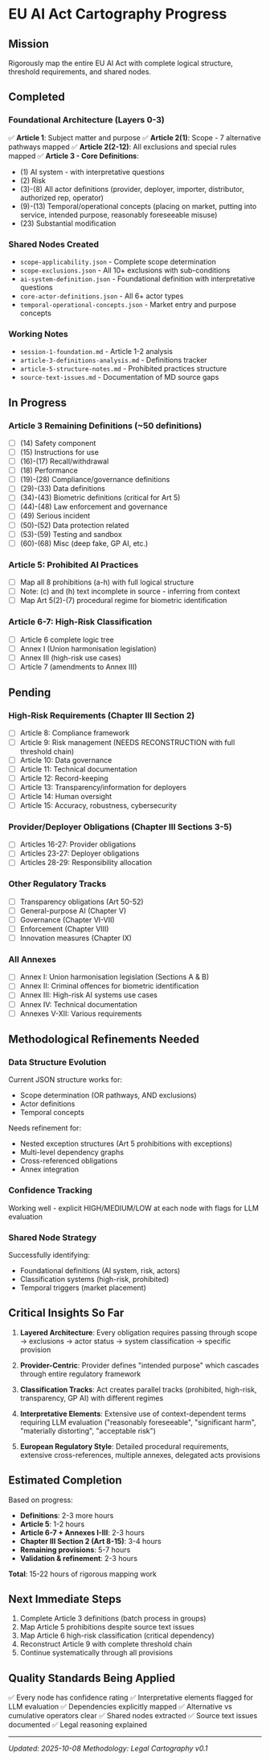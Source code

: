 # EU AI Act Cartography Progress

## Mission
Rigorously map the entire EU AI Act with complete logical structure, threshold requirements, and shared nodes.

## Completed

### Foundational Architecture (Layers 0-3)
✅ **Article 1**: Subject matter and purpose
✅ **Article 2(1)**: Scope - 7 alternative pathways mapped
✅ **Article 2(2-12)**: All exclusions and special rules mapped
✅ **Article 3 - Core Definitions**:
  - (1) AI system - with interpretative questions
  - (2) Risk
  - (3)-(8) All actor definitions (provider, deployer, importer, distributor, authorized rep, operator)
  - (9)-(13) Temporal/operational concepts (placing on market, putting into service, intended purpose, reasonably foreseeable misuse)
  - (23) Substantial modification

### Shared Nodes Created
- `scope-applicability.json` - Complete scope determination
- `scope-exclusions.json` - All 10+ exclusions with sub-conditions
- `ai-system-definition.json` - Foundational definition with interpretative questions
- `core-actor-definitions.json` - All 6+ actor types
- `temporal-operational-concepts.json` - Market entry and purpose concepts

### Working Notes
- `session-1-foundation.md` - Article 1-2 analysis
- `article-3-definitions-analysis.md` - Definitions tracker
- `article-5-structure-notes.md` - Prohibited practices structure
- `source-text-issues.md` - Documentation of MD source gaps

## In Progress

### Article 3 Remaining Definitions (~50 definitions)
- [ ] (14) Safety component
- [ ] (15) Instructions for use
- [ ] (16)-(17) Recall/withdrawal
- [ ] (18) Performance
- [ ] (19)-(28) Compliance/governance definitions
- [ ] (29)-(33) Data definitions
- [ ] (34)-(43) Biometric definitions (critical for Art 5)
- [ ] (44)-(48) Law enforcement and governance
- [ ] (49) Serious incident
- [ ] (50)-(52) Data protection related
- [ ] (53)-(59) Testing and sandbox
- [ ] (60)-(68) Misc (deep fake, GP AI, etc.)

### Article 5: Prohibited AI Practices
- [ ] Map all 8 prohibitions (a-h) with full logical structure
- [ ] Note: (c) and (h) text incomplete in source - inferring from context
- [ ] Map Art 5(2)-(7) procedural regime for biometric identification

### Article 6-7: High-Risk Classification
- [ ] Article 6 complete logic tree
- [ ] Annex I (Union harmonisation legislation)
- [ ] Annex III (high-risk use cases)
- [ ] Article 7 (amendments to Annex III)

## Pending

### High-Risk Requirements (Chapter III Section 2)
- [ ] Article 8: Compliance framework
- [ ] Article 9: Risk management (NEEDS RECONSTRUCTION with full threshold chain)
- [ ] Article 10: Data governance
- [ ] Article 11: Technical documentation
- [ ] Article 12: Record-keeping
- [ ] Article 13: Transparency/information for deployers
- [ ] Article 14: Human oversight
- [ ] Article 15: Accuracy, robustness, cybersecurity

### Provider/Deployer Obligations (Chapter III Sections 3-5)
- [ ] Articles 16-27: Provider obligations
- [ ] Articles 23-27: Deployer obligations
- [ ] Articles 28-29: Responsibility allocation

### Other Regulatory Tracks
- [ ] Transparency obligations (Art 50-52)
- [ ] General-purpose AI (Chapter V)
- [ ] Governance (Chapter VI-VII)
- [ ] Enforcement (Chapter VIII)
- [ ] Innovation measures (Chapter IX)

### All Annexes
- [ ] Annex I: Union harmonisation legislation (Sections A & B)
- [ ] Annex II: Criminal offences for biometric identification
- [ ] Annex III: High-risk AI systems use cases
- [ ] Annex IV: Technical documentation
- [ ] Annexes V-XII: Various requirements

## Methodological Refinements Needed

### Data Structure Evolution
Current JSON structure works for:
- Scope determination (OR pathways, AND exclusions)
- Actor definitions
- Temporal concepts

Needs refinement for:
- Nested exception structures (Art 5 prohibitions with exceptions)
- Multi-level dependency graphs
- Cross-referenced obligations
- Annex integration

### Confidence Tracking
Working well - explicit HIGH/MEDIUM/LOW at each node with flags for LLM evaluation

### Shared Node Strategy
Successfully identifying:
- Foundational definitions (AI system, risk, actors)
- Classification systems (high-risk, prohibited)
- Temporal triggers (market placement)

## Critical Insights So Far

1. **Layered Architecture**: Every obligation requires passing through scope → exclusions → actor status → system classification → specific provision

2. **Provider-Centric**: Provider defines "intended purpose" which cascades through entire regulatory framework

3. **Classification Tracks**: Act creates parallel tracks (prohibited, high-risk, transparency, GP AI) with different regimes

4. **Interpretative Elements**: Extensive use of context-dependent terms requiring LLM evaluation ("reasonably foreseeable", "significant harm", "materially distorting", "acceptable risk")

5. **European Regulatory Style**: Detailed procedural requirements, extensive cross-references, multiple annexes, delegated acts provisions

## Estimated Completion

Based on progress:
- **Definitions**: 2-3 more hours
- **Article 5**: 1-2 hours
- **Article 6-7 + Annexes I-III**: 2-3 hours
- **Chapter III Section 2 (Art 8-15)**: 3-4 hours
- **Remaining provisions**: 5-7 hours
- **Validation & refinement**: 2-3 hours

**Total**: 15-22 hours of rigorous mapping work

## Next Immediate Steps

1. Complete Article 3 definitions (batch process in groups)
2. Map Article 5 prohibitions despite source text issues
3. Map Article 6 high-risk classification (critical dependency)
4. Reconstruct Article 9 with complete threshold chain
5. Continue systematically through all provisions

## Quality Standards Being Applied

✅ Every node has confidence rating
✅ Interpretative elements flagged for LLM evaluation
✅ Dependencies explicitly mapped
✅ Alternative vs cumulative operators clear
✅ Shared nodes extracted
✅ Source text issues documented
✅ Legal reasoning explained

---

*Updated: 2025-10-08*
*Methodology: Legal Cartography v0.1*
